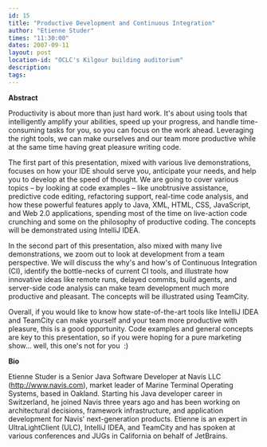 ```yaml
---
id: 15
title: "Productive Development and Continuous Integration"
author: "Etienne Studer"
times: "11:30:00"
dates: 2007-09-11
layout: post
location-id: "OCLC's Kilgour building auditorium"  
description: 
tags: 
---
```

 **Abstract**

Productivity is about more than just hard work. It's about using tools that intelligently amplify your abilities, speed up your progress, and handle time-consuming tasks for you, so you can focus on the work ahead. Leveraging the right tools, we can make ourselves and our team more productive while at the same time having great pleasure writing code.  
   
 The first part of this presentation, mixed with various live demonstrations, focuses on how your IDE should serve you, anticipate your needs, and help you to develop at the speed of thought. We are going to cover various topics – by looking at code examples – like unobtrusive assistance, predictive code editing, refactoring support, real-time code analysis, and how these powerful features apply to Java, XML, HTML, CSS, JavaScript, and Web 2.0 applications, spending most of the time on live-action code crunching and some on the philosophy of productive coding. The concepts will be demonstrated using IntelliJ IDEA.  
   
 In the second part of this presentation, also mixed with many live demonstrations, we zoom out to look at development from a team perspective. We will discuss the why's and how's of Continuous Integration (CI), identify the bottle-necks of current CI tools, and illustrate how innovative ideas like remote runs, delayed commits, build agents, and server-side code analysis can make team development much more productive and pleasant. The concepts will be illustrated using TeamCity.  
   
 Overall, if you would like to know how state-of-the-art tools like IntelliJ IDEA and TeamCity can make yourself and your team more productive with pleasure, this is a good opportunity. Code examples and general concepts are key to this presentation, so if you were hoping for a pure marketing show... well, this one's not for you&nbsp; :)

**Bio**  
  
Etienne Studer is a Senior Java Software Developer at Navis LLC (http://www.navis.com), market leader of Marine Terminal Operating Systems, based in Oakland. Starting his Java developer career in Switzerland, he joined Navis three years ago and has been working on architectural decisions, framework infrastructure, and application development for Navis' next-generation products. Etienne is an expert in UltraLightClient (ULC), IntelliJ IDEA, and TeamCity and has spoken at various conferences and JUGs in California on behalf of JetBrains.


